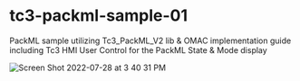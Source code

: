 # tc3-packml-sample-01
PackML sample utilizing Tc3_PackML_V2 lib &amp; OMAC implementation guide including Tc3 HMI User Control for the PackML State & Mode display

![Screen Shot 2022-07-28 at 3 40 31 PM](https://user-images.githubusercontent.com/68919407/181649346-882f949e-a358-4c18-8e79-ef88263f9e56.png)
